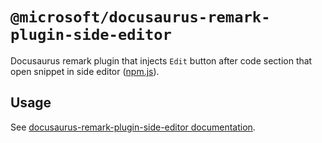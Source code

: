 # `@microsoft/docusaurus-remark-plugin-side-editor`

Docusaurus remark plugin that injects `Edit` button after code section that open snippet in side editor ([npm.js](https://www.npmjs.com/package/@microsoft/docusaurus-theme-side-editor)).

## Usage

See [docusaurus-remark-plugin-side-editor documentation](https://microsoft.github.io/docusaurus-plugins/docs/plugins/docusaurus-remark-plugin-side-editor).
